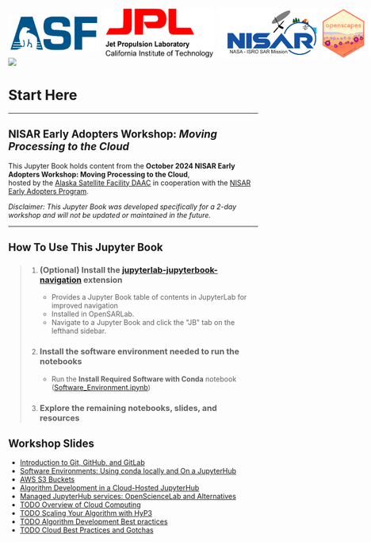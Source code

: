 
<div style="display: flex; align-items: center;">
  <img src="images/ASF_logo.svg" alt="ASF logo" style="height: 75px; margin-right: 10px;">
  <img src="images/Jet_Propulsion_Laboratory_logo.svg" alt="JPL logo" style="height: 100px; margin-right: 10px;">
  <img src="images/NISAR_Mission_Logo.png" alt="NISAR logo" style="height: 100px; margin-right: 10px;">
  <img src="images/openscapes_hex_badge.png" alt="Openscapes logo" style="height: 100px; margin-right: 10px;">
  <img src="images/NASA_logo.svg" alt="NASA logo" style="height: 100px;">
</div>

<img src="https://upload.wikimedia.org/wikipedia/commons/6/60/NISAR_artist_concept.jpg" width="25%"/>

# Start Here

---

## NISAR Early Adopters Workshop: *Moving Processing to the Cloud*

This Jupyter Book holds content from the **October 2024 NISAR Early Adopters Workshop: Moving Processing to the Cloud**, <br> hosted by the [Alaska Satellite Facility DAAC](https://asf.alaska.edu/) in cooperation with the [NISAR Early Adopters Program](https://nisar.jpl.nasa.gov/engagement/early-adopters/).

*Disclaimer: This Jupyter Book was developed specifically for a 2-day workshop and will not be updated or maintained in the future.*

---

## How To Use This Jupyter Book

>1. ### (Optional) Install the [jupyterlab-jupyterbook-navigation](https://pypi.org/project/jupyterlab-jupyterbook-navigation/) extension
>    - Provides a Jupyter Book table of contents in JupyterLab for improved navigation
>    - Installed in OpenSARLab.
>    - Navigate to a Jupyter Book and click the "JB" tab on the lefthand sidebar. 
>1. ### Install the software environment needed to run the notebooks
>
>    - Run the **Install Required Software with Conda** notebook ([Software_Environment.ipynb](Software_Environment.ipynb))
>
>1. ### Explore the remaining notebooks, slides, and resources

## Workshop Slides
- [Introduction to Git, GitHub, and GitLab](https://docs.google.com/presentation/d/1IZzN0iRHjJS4splSRrtqYu3nBmVxIXAIvw7aUQSgT2Y/edit?usp=sharing)
- [Software Environments: Using conda locally and On a JupyterHub](https://docs.google.com/presentation/d/1G0mCxCEcI2r6Uc-CObi6uFeJ6n8W3_d2Yq3LbIVo2uk/edit?usp=sharing)
- [AWS S3 Buckets](https://docs.google.com/presentation/d/17TcqLk2rmJRLLGvkdmzVq03iV9XqoA7sve8lv4fbjvA/edit?usp=sharing)
- [Algorithm Development in a Cloud-Hosted JupyterHub](https://docs.google.com/presentation/d/1AKG_I-bJc1BfVCqCvcfww9JOdX5j0Ap3_zphEBHR6As/edit?usp=sharing)
- [Managed JupyterHub services: OpenScienceLab and Alternatives](https://docs.google.com/presentation/d/1JOG0kS4Q0Ea2lCPvSG9TFmOLT0i0iDJq7F7jcJvDiH8/edit?usp=sharing)
- [TODO Overview of Cloud Computing](https://example.com)
- [TODO Scaling Your Algorithm with HyP3](https://example.com)
- [TODO Algorithm Development Best practices](https://example.com)
- [TODO Cloud Best Practices and Gotchas](https://example.com)

